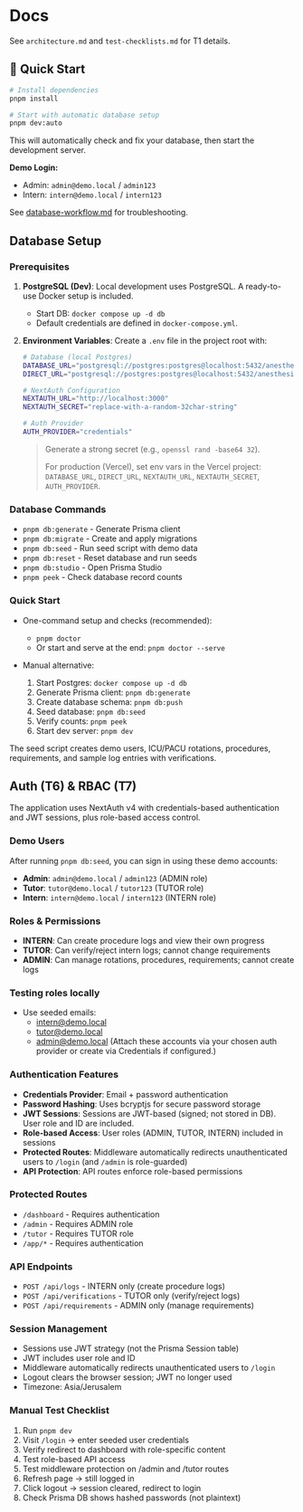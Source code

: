 # Docs

See `architecture.md` and `test-checklists.md` for T1 details.

## 🚀 Quick Start

```bash
# Install dependencies
pnpm install

# Start with automatic database setup
pnpm dev:auto
```

This will automatically check and fix your database, then start the development server.

**Demo Login:**

- Admin: `admin@demo.local` / `admin123`
- Intern: `intern@demo.local` / `intern123`

See [database-workflow.md](./database-workflow.md) for troubleshooting.

## Database Setup

### Prerequisites

1. **PostgreSQL (Dev)**: Local development uses PostgreSQL. A ready-to-use Docker setup is included.
   - Start DB: `docker compose up -d db`
   - Default credentials are defined in `docker-compose.yml`.

2. **Environment Variables**: Create a `.env` file in the project root with:

   ```bash
   # Database (local Postgres)
   DATABASE_URL="postgresql://postgres:postgres@localhost:5432/anesthesia_tracker?schema=public"
   DIRECT_URL="postgresql://postgres:postgres@localhost:5432/anesthesia_tracker?schema=public"

   # NextAuth Configuration
   NEXTAUTH_URL="http://localhost:3000"
   NEXTAUTH_SECRET="replace-with-a-random-32char-string"

   # Auth Provider
   AUTH_PROVIDER="credentials"
   ```

   > Generate a strong secret (e.g., `openssl rand -base64 32`).
   >
   > For production (Vercel), set env vars in the Vercel project: `DATABASE_URL`, `DIRECT_URL`, `NEXTAUTH_URL`, `NEXTAUTH_SECRET`, `AUTH_PROVIDER`.

### Database Commands

- `pnpm db:generate` - Generate Prisma client
- `pnpm db:migrate` - Create and apply migrations
- `pnpm db:seed` - Run seed script with demo data
- `pnpm db:reset` - Reset database and run seeds
- `pnpm db:studio` - Open Prisma Studio
- `pnpm peek` - Check database record counts

### Quick Start

- One-command setup and checks (recommended):
  - `pnpm doctor`
  - Or start and serve at the end: `pnpm doctor --serve`

- Manual alternative:
  1. Start Postgres: `docker compose up -d db`
  2. Generate Prisma client: `pnpm db:generate`
  3. Create database schema: `pnpm db:push`
  4. Seed database: `pnpm db:seed`
  5. Verify counts: `pnpm peek`
  6. Start dev server: `pnpm dev`

The seed script creates demo users, ICU/PACU rotations, procedures, requirements, and sample log entries with verifications.

## Auth (T6) & RBAC (T7)

The application uses NextAuth v4 with credentials-based authentication and JWT sessions, plus role-based access control.

### Demo Users

After running `pnpm db:seed`, you can sign in using these demo accounts:

- **Admin**: `admin@demo.local` / `admin123` (ADMIN role)
- **Tutor**: `tutor@demo.local` / `tutor123` (TUTOR role)
- **Intern**: `intern@demo.local` / `intern123` (INTERN role)

### Roles & Permissions

- **INTERN**: Can create procedure logs and view their own progress
- **TUTOR**: Can verify/reject intern logs; cannot change requirements
- **ADMIN**: Can manage rotations, procedures, requirements; cannot create logs

### Testing roles locally

- Use seeded emails:
  - intern@demo.local
  - tutor@demo.local
  - admin@demo.local
    (Attach these accounts via your chosen auth provider or create via Credentials if configured.)

### Authentication Features

- **Credentials Provider**: Email + password authentication
- **Password Hashing**: Uses bcryptjs for secure password storage
- **JWT Sessions**: Sessions are JWT-based (signed; not stored in DB). User role and ID are included.
- **Role-based Access**: User roles (ADMIN, TUTOR, INTERN) included in sessions
- **Protected Routes**: Middleware automatically redirects unauthenticated users to `/login` (and `/admin` is role-guarded)
- **API Protection**: API routes enforce role-based permissions

### Protected Routes

- `/dashboard` - Requires authentication
- `/admin` - Requires ADMIN role
- `/tutor` - Requires TUTOR role
- `/app/*` - Requires authentication

### API Endpoints

- `POST /api/logs` - INTERN only (create procedure logs)
- `POST /api/verifications` - TUTOR only (verify/reject logs)
- `POST /api/requirements` - ADMIN only (manage requirements)

### Session Management

- Sessions use JWT strategy (not the Prisma Session table)
- JWT includes user role and ID
- Middleware automatically redirects unauthenticated users to `/login`
- Logout clears the browser session; JWT no longer used
- Timezone: Asia/Jerusalem

### Manual Test Checklist

1. Run `pnpm dev`
2. Visit `/login` → enter seeded user credentials
3. Verify redirect to dashboard with role-specific content
4. Test role-based API access
5. Test middleware protection on /admin and /tutor routes
6. Refresh page → still logged in
7. Click logout → session cleared, redirect to login
8. Check Prisma DB shows hashed passwords (not plaintext)
